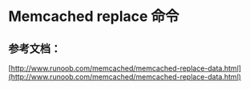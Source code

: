 # Memcached replace 命令

## 参考文档：

[http://www.runoob.com/memcached/memcached-replace-data.html](http://www.runoob.com/memcached/memcached-replace-data.html)

